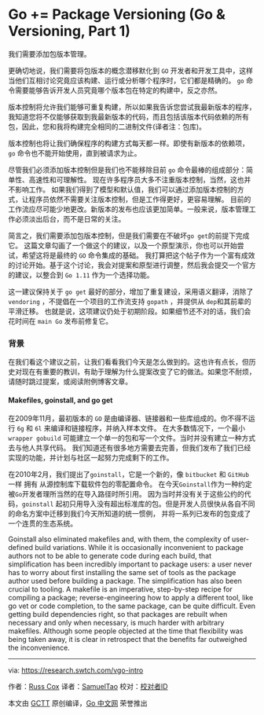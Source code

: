 
# Go += Package Versioning (Go & Versioning, Part 1)

我们需要添加包版本管理。

更确切地说，我们需要将包版本的概念潜移默化到 ```GO``` 开发者和开发工具中，这样当他们互相讨论究竟应该构建、运行或分析哪个程序时，它们都是精确的。 ```go``` 命令需要能够告诉开发人员究竟哪个版本包在特定的构建中，反之亦然。
    
版本控制将允许我们能够可重复构建，所以如果我告诉您尝试我最新版本的程序，我知道您将不仅能够获取到我最新版本的代码，而且包括该版本代码依赖的所有包，因此，您和我将构建完全相同的二进制文件(译者注：包库)。

版本控制也将让我们确保程序的构建方式每天都一样。即使有新版本的依赖项，```go``` 命令也不能开始使用，直到被请求为止。

尽管我们必须添加版本控制但是我们也不能移除目前 ``go`` 命令最棒的组成部分：简单性、高速性和可理解性。
现在许多程序员大多不注重版本控制，当然，这也并不影响工作。
如果我们得到了模型和默认值，我们可以通过添加版本控制的方式，让程序员依然不需要关注版本控制，但是工作得更好，更容易理解。
目前的工作流应尽可能少地更改。新版本的发布也应该更加简单。一般来说，版本管理工作必须淡出后台，而不是日常的关注。

简言之，我们需要添加包版本控制，但是我们需要在不破坏```go get```的前提下完成它。
这篇文章勾画了一个做这个的建议，以及一个原型演示，你也可以开始尝试，希望这将是最终的 ```GO``` 命令集成的基础。
我打算把这个帖子作为一个富有成效的讨论开始。基于这个讨论，我会对提案和原型进行调整，然后我会提交一个官方的建议，以整合到 ```Go 1.11``` 作为一个选择功能。

这一建议保持关于 ```go get``` 最好的部分，增加了重复建设，采用语义翻译，消除了 ```vendoring``` ，不提倡在一个项目的工作流支持 ```gopath``` ，并提供从 ```dep```和其前辈的平滑迁移。
也就是说，这项建议仍处于初期阶段。如果细节还不对的话，我们会花时间在 ```main Go``` 发布前修复它。

### 背景

在我们看这个建议之前，让我们看看我们今天是怎么做到的。这也许有点长，但历史对现在有重要的教训，有助于理解为什么提案改变了它的做法。如果您不耐烦，请随时跳过提案，或阅读附例博客文章。

####  Makefiles, goinstall, and go get

在2009年11月，最初版本的 ```GO``` 是由编译器、链接器和一些库组成的。你不得不运行 ```6g``` 和 ```6l``` 来编译和链接程序，并纳入样本文件。
在大多数情况下，一个最小 ```wrapper gobuild``` 可能建立一个单一的包和写一个文件。当时并没有建立一种方式去与他人共享代码。
我们知道还有很多地方需要去完善，但我们发布了我们已经实现的功能，并计划与社区一起努力完成剩下的工作。

在2010年2月，我们提出了```goinstall```，它是一个新的，像 ```bitbucket``` 和 ```GitHub``` 一样 拥有 从源控制库下载软件包的零配置命令。
在今天```Goinstall```作为一种约定被```Go```开发者理所当然的在导入路径时所引用。
因为当时并没有关于这些公约的代码，```goinstall``` 起初只用导入没有超出标准库的包。但是开发人员很快从各自不同的命名方案中迁移到我们今天所知道的统一惯例，
并将一系列已发布的包变成了一个连贯的生态系统。

Goinstall also eliminated makefiles and, with them, the complexity of user-defined build variations. While it is occasionally inconvenient to package authors not to be able to generate code during each build, that simplification has been incredibly important to package users: a user never has to worry about first installing the same set of tools as the package author used before building a package. The simplification has also been crucial to tooling. A makefile is an imperative, step-by-step recipe for compiling a package; reverse-engineering how to apply a different tool, like go vet or code completion, to the same package, can be quite difficult. Even getting build dependencies right, so that packages are rebuilt when necessary and only when necessary, is much harder with arbitrary makefiles. Although some people objected at the time that flexibility was being taken away, it is clear in retrospect that the benefits far outweighed the inconvenience.





----------------

via: https://research.swtch.com/vgo-intro

作者：[Russ Cox](https://swtch.com/~rsc/)
译者：[SamuelTao](https://github.com/SamuelTao)
校对：[校对者ID](https://github.com/校对者ID)

本文由 [GCTT](https://github.com/studygolang/GCTT) 原创编译，[Go 中文网](https://studygolang.com/) 荣誉推出